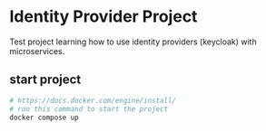 # Identity Provider Project

Test project learning how to use identity providers (keycloak) with microservices.

## start project

``` bash
# https://docs.docker.com/engine/install/
# run this command to start the project
docker compose up
```
